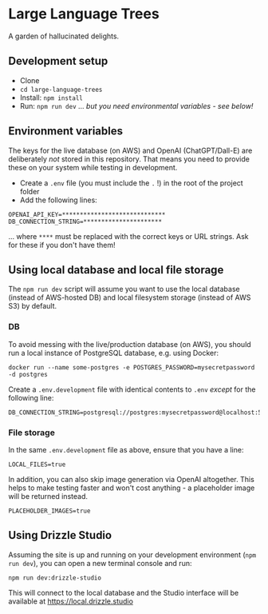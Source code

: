 # Large Language Trees

A garden of hallucinated delights.

## Development setup

- Clone
- `cd large-language-trees`
- Install: `npm install`
- Run: `npm run dev` ... _but you need environmental variables - see below!_

## Environment variables

The keys for the live database (on AWS) and OpenAI (ChatGPT/Dall-E) are deliberately _not_ stored in this repository. That means you need to provide these on your system while testing in development.

- Create a `.env` file (you must include the `.` !) in the root of the project folder
- Add the following lines:

```
OPENAI_API_KEY=*****************************
DB_CONNECTION_STRING=**********************
```

... where `****` must be replaced with the correct keys or URL strings. Ask for these if you don't have them!

## Using local database and local file storage

The `npm run dev` script will assume you want to use the local database (instead of AWS-hosted DB) and local filesystem storage (instead of AWS S3) by default.

### DB

To avoid messing with the live/production database (on AWS), you should run a local instance of PostgreSQL database, e.g. using Docker:

```
docker run --name some-postgres -e POSTGRES_PASSWORD=mysecretpassword -d postgres
```

Create a `.env.development` file with identical contents to `.env` _except_ for the following line:

```
DB_CONNECTION_STRING=postgresql://postgres:mysecretpassword@localhost:5432
```

### File storage

In the same `.env.development` file as above, ensure that you have a line:

```
LOCAL_FILES=true
```

In addition, you can also skip image generation via OpenAI altogether. This helps to make testing faster and won't cost anything - a placeholder image will be returned instead.

```
PLACEHOLDER_IMAGES=true
```

## Using Drizzle Studio

Assuming the site is up and running on your development environment (`npm run dev`), you can open a new terminal console and run:

```
npm run dev:drizzle-studio
```

This will connect to the local database and the Studio interface will be available at https://local.drizzle.studio
